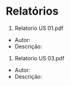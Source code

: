 Relatórios
==========

1. Relatorio US 01.pdf
 * Autor:
 * Descrição:
1. Relatorio US 03.pdf
 * Autor:
 * Descrição:
 